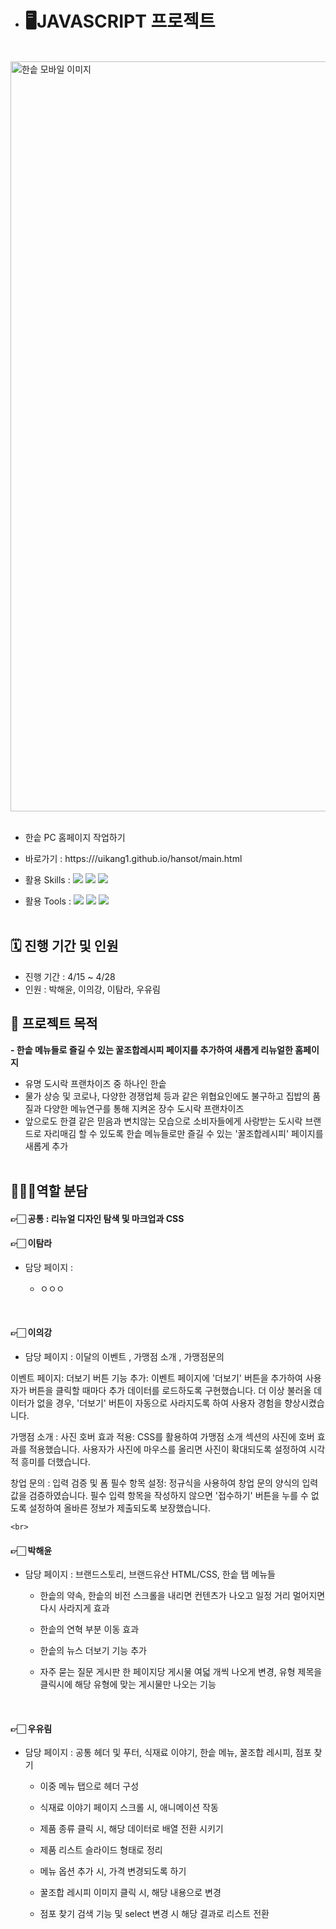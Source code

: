 - # 🖥️JAVASCRIPT 프로젝트

<br>

<img width="1200" alt="한솥 모바일 이미지" src="https://github.com/uikang1/hansot/assets/168395738/bac4c6a4-69b2-45e7-995c-c512acfc2752">

<br>
<br>

- 한솥 PC 홈페이지 작업하기
- 바로가기 : https:///uikang1.github.io/hansot/main.html

- 활용 Skills : <img src="https://img.shields.io/badge/HTML5-E34F26?style=flat&logo=HTML5&logoColor=white" /> <img src="https://img.shields.io/badge/CSS3-1572B6?style=flat&logo=CSS3&logoColor=white" /> <img src="https://img.shields.io/badge/JavaScript-F7DF1E?style=flat&logo=JavaScript&logoColor=white" /> 
- 활용 Tools : <img src="https://img.shields.io/badge/Figma-F24E1E?style=flat&logo=Figma&logoColor=white" /> <img src="https://img.shields.io/badge/Slack-4A154B?style=flat&logo=Slack&logoColor=white" /> <img src="https://img.shields.io/badge/GitHub-181717?style=flat&logo=GitHub&logoColor=white" />
  <br>
  <br>

## 🗓️ 진행 기간 및 인원

- 진행 기간 : 4/15 ~ 4/28
- 인원 : 박해윤, 이의강, 이탐라, 우유림
  <br>

## 🎯 프로젝트 목적

**- 한솥 메뉴들로 즐길 수 있는 꿀조합레시피 페이지를 추가하여 새롭게 리뉴얼한 홈페이지**

- 유명 도시락 프랜차이즈 중 하나인 한솥
- 물가 상승 및 코로나, 다양한 경쟁업체 등과 같은 위협요인에도 불구하고 집밥의 품질과 다양한 메뉴연구를 통해 지켜온 장수 도시락 프랜차이즈
- 앞으로도 한결 같은 믿음과 변치않는 모습으로 소비자들에게 사랑받는 도시락 브랜드로 자리매김 할 수 있도록 한솥 메뉴들로만 즐길 수 있는 '꿀조합레시피' 페이지를 새롭게 추가
  <br>
  <br>

## 👩🏻‍💻역할 분담

#### 👉🏻 공통 : 리뉴얼 디자인 탐색 및 마크업과 CSS

#### 👉🏻 이탐라
- 담당 페이지 :
  - ㅇㅇㅇ

    <br>
#### 👉🏻 이의강
- 담당 페이지 : 이달의 이벤트 , 가맹점 소개 , 가맹점문의

 이벤트 페이지: 더보기 버튼 기능 추가: 이벤트 페이지에 '더보기' 버튼을 추가하여 사용자가 버튼을 클릭할 때마다 추가 데이터를 로드하도록 구현했습니다. 더 이상 불러올 데이터가 없을 경우, '더보기' 버튼이 자동으로 사라지도록 하여 사용자 경험을 향상시켰습니다.
 
가맹점 소개 : 사진 호버 효과 적용: CSS를 활용하여 가맹점 소개 섹션의 사진에 호버 효과를 적용했습니다. 사용자가 사진에 마우스를 올리면 사진이 확대되도록 설정하여 시각적 흥미를 더했습니다.

창업 문의 : 입력 검증 및 폼 필수 항목 설정: 정규식을 사용하여 창업 문의 양식의 입력값을 검증하였습니다. 필수 입력 항목을 작성하지 않으면 '접수하기' 버튼을 누를 수 없도록 설정하여 올바른 정보가 제출되도록 보장했습니다.

    <br>
#### 👉🏻 박해윤
- 담당 페이지 : 브랜드스토리, 브랜드유산 HTML/CSS, 한솥 탭 메뉴들
  - 한솥의 약속, 한솥의 비전 스크롤을 내리면 컨텐츠가 나오고 일정 거리 멀어지면 다시 사라지게 효과
  - 한솥의 연혁 부분 이동 효과
  - 한솥의 뉴스 더보기 기능 추가
  - 자주 묻는 질문 게시판 한 페이지당 게시물 여덟 개씩 나오게 변경, 유형 제목을 클릭시에 해당 유형에 맞는 게시물만 나오는 기능

    <br>
#### 👉🏻 우유림
- 담당 페이지 : 공통 헤더 및 푸터, 식재료 이야기, 한솥 메뉴, 꿀조합 레시피, 점포 찾기
  - 이중 메뉴 탭으로 헤더 구성 
  - 식재료 이야기 페이지 스크롤 시, 애니메이션 작동
  - 제품 종류 클릭 시, 해당 데이터로 배열 전환 시키기
  - 제품 리스트 슬라이드 형태로 정리
  - 메뉴 옵션 추가 시, 가격 변경되도록 하기
  - 꿀조합 레시피 이미지 클릭 시, 해당 내용으로 변경
  - 점포 찾기 검색 기능 및 select 변경 시 해당 결과로 리스트 전환

    <br>









